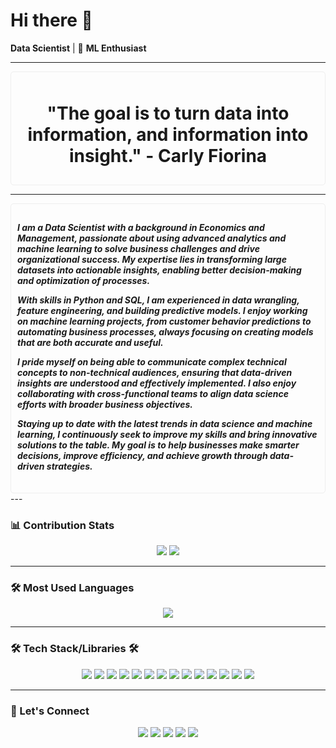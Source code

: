 # Hi there 👋  
 **Data Scientist** | 🤖 **ML Enthusiast**

---

<div align="center">
    <div style="border: 1px solid #eee; padding: 10px; border-radius: 5px;">
        <h1>"The goal is to turn data into information, and information into insight." - Carly Fiorina</h1>
    </div>
</div>

---
<div style="border: 1px solid #eee; padding: 10px; border-radius: 5px;">
    <h5>I am a Data Scientist with a background in Economics and Management, passionate about using advanced analytics and machine learning to solve business challenges and drive organizational success. My expertise lies in transforming large datasets into actionable insights, enabling better decision-making and optimization of processes.

With skills in Python and SQL, I am experienced in data wrangling, feature engineering, and building predictive models. I enjoy working on machine learning projects, from customer behavior predictions to automating business processes, always focusing on creating models that are both accurate and useful.

I pride myself on being able to communicate complex technical concepts to non-technical audiences, ensuring that data-driven insights are understood and effectively implemented. I also enjoy collaborating with cross-functional teams to align data science efforts with broader business objectives.

Staying up to date with the latest trends in data science and machine learning, I continuously seek to improve my skills and bring innovative solutions to the table. My goal is to help businesses make smarter decisions, improve efficiency, and achieve growth through data-driven strategies.</h5>
 </div>
---

### 📊 Contribution Stats
<div align="center">
    <img src="https://github-readme-stats.vercel.app/api?username=chrisagunwa&show_icons=true&theme=radical" />
    <img src="https://github-readme-streak-stats.herokuapp.com/?user=chrisagunwa&theme=radical" />
</div>

---

### 🛠️ Most Used Languages
<div align="center">
    <img src="https://github-readme-stats.vercel.app/api/top-langs/?username=chrisagunwa&layout=compact&theme=radical" />
</div>

---

### 🛠️ Tech Stack/Libraries 🛠️
<div align="center">
    <img src="https://img.shields.io/badge/Excel-217346?style=flat&logo=microsoft-excel&logoColor=white" />
    <img src="https://img.shields.io/badge/SQL-4479A1?style=flat&logo=postgresql&logoColor=white" />
    <img src="https://img.shields.io/badge/Python-3776AB?style=flat&logo=python&logoColor=white" />
    <img src="https://img.shields.io/badge/Power_BI-F2C94C?style=flat&logo=powerbi&logoColor=black" />
    <img src="https://img.shields.io/badge/Pandas-150458?style=flat&logo=pandas&logoColor=white" />
    <img src="https://img.shields.io/badge/NumPy-013243?style=flat&logo=numpy&logoColor=white" />
    <img src="https://img.shields.io/badge/scikit--learn-F7931E?style=flat&logo=scikit-learn&logoColor=white" />
    <img src="https://img.shields.io/badge/TensorFlow-FF6F20?style=flat&logo=tensorflow&logoColor=white" />
    <img src="https://img.shields.io/badge/Keras-D00000?style=flat&logo=keras&logoColor=white" />
    <img src="https://img.shields.io/badge/PyTorch-EE4C2C?style=flat&logo=pytorch&logoColor=white" />
    <img src="https://img.shields.io/badge/Matplotlib-003B57?style=flat&logo=matplotlib&logoColor=white" />
    <img src="https://img.shields.io/badge/Seaborn-30A9DE?style=flat&logo=seaborn&logoColor=white" />
    <img src="https://img.shields.io/badge/Flask-000000?style=flat&logo=flask&logoColor=white" />
    <img src="https://img.shields.io/badge/Streamlit-FF4B00?style=flat&logo=streamlit&logoColor=white" />
</div>

---

### 🔗 Let's Connect
<div align="center">
    <a href="https://www.linkedin.com/in/christian-agunwa"><img src="https://img.icons8.com/ios-filled/50/000000/linkedin-circled.png"/></a>
    <a href="https://x.com/KemeAgunwa"><img src="https://img.icons8.com/ios-filled/50/000000/twitter-circled.png"/></a>
    <a href="https://bit.ly/ejikemeuwa"><img src="https://img.icons8.com/ios-filled/50/000000/globe.png"/></a>
    <a href="mailto:chrisagunwa@gmail.com"><img src="https://img.icons8.com/ios-filled/50/000000/filled-message.png"/></a>
    <a href="https://api.whatsapp.com/send?phone=2349033678541"><img src="https://img.icons8.com/ios-filled/50/000000/whatsapp.png"/></a>
</div>
